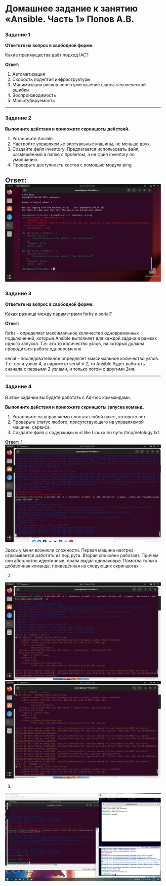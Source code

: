 # Домашнее задание к занятию «Ansible. Часть 1» Попов А.В. 

### Задание 1

**Ответьте на вопрос в свободной форме.**

Какие преимущества даёт подход IAC?

**Ответ:**
1. Автоматизация
2. Скорость поднятия инфраструктуры
3. Минимизация рисков через уменьшение шанса человеческой ошибки
4. Воспроизводимость
5. Масштубируемость
---

### Задание 2 

**Выполните действия и приложите скриншоты действий.**

1. Установите Ansible.
2. Настройте управляемые виртуальные машины, не меньше двух.
3. Создайте файл inventory. Предлагается использовать файл, размещённый в папке с проектом, а не файл inventory по умолчанию.
4. Проверьте доступность хостов с помощью модуля ping.

**Ответ:**
![Image alt](https://github.com/goldcomru/SysAdmin/blob/main/Ansible%201.png)
---

### Задание 3 

**Ответьте на вопрос в свободной форме.**

Какая разница между параметрами forks и serial? 

**Ответ:**

forks - определяет максимальное количество одновременных подключений, которые Ansible выполняет для каждой задачи в рамках одного запуска. Т.е. это то количество узлов, на которых должна проводиться работа одновременно.

serial - последовательное определяет максимальное количество узлов. Т.е. если узлов 4, а параметр serial = 2, то Ansible будет работать сначала с первыми 2 узлами, и только потом с другими 2мя.

---

### Задание 4 

В этом задании вы будете работать с Ad-hoc коммандами.

**Выполните действия и приложите скриншоты запуска команд.**

1. Установите на управляемых хостах любой пакет, которого нет.
2. Проверьте статус любого, присутствующего на управляемой машине, сервиса. 
3. Создайте файл с содержимым «I like Linux» по пути /tmp/netology.txt.

**Ответ:**
1.
![Image alt](https://github.com/goldcomru/SysAdmin/blob/main/Ansible%202%20%D0%BD%D0%B5%20%D1%80%D0%B0%D0%B1%D0%BE%D1%82%D0%B0%D0%B5%D1%82.png)

Здесь у меня возникли сложности. Первая машина наотрез отказывается работать из под рута. Вторая спокойно работает. Причем они абсолютно идентичные, права выдал одинаковые. Помогла только добавочная команда, приведённая на следующих скриншотах

2.
![Image alt](https://github.com/goldcomru/SysAdmin/blob/main/Ansible%203.png)
![Image alt](https://github.com/goldcomru/SysAdmin/blob/main/Ansible%204.png)

3.
![Image alt](https://github.com/goldcomru/SysAdmin/blob/main/Ansible%205.png)
